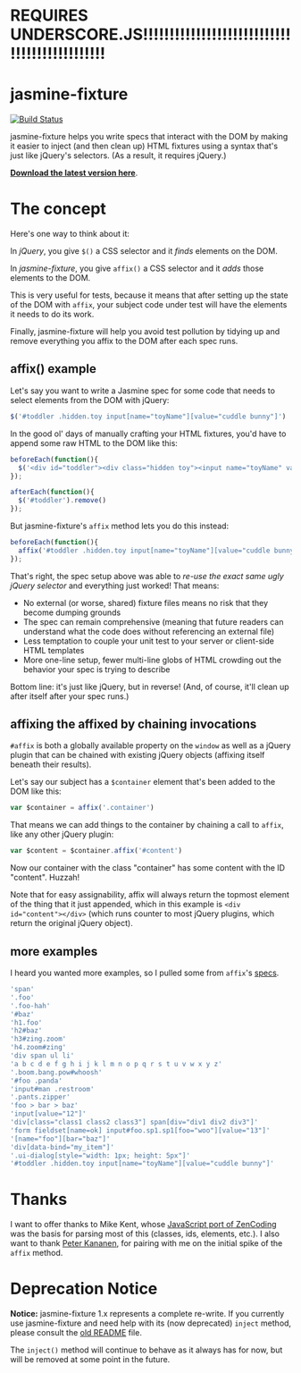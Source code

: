 # REQUIRES UNDERSCORE.JS!!!!!!!!!!!!!!!!!!!!!!!!!!!!!!!!!!!!!!!!!!!!!!

# jasmine-fixture

[![Build Status](https://secure.travis-ci.org/searls/jasmine-fixture.png)](http://travis-ci.org/searls/jasmine-fixture)

jasmine-fixture helps you write specs that interact with the DOM by making it easier to inject (and then clean up) HTML fixtures using a syntax that's just like jQuery's selectors. (As a result, it requires jQuery.)

**[Download the latest version here](https://github.com/searls/jasmine-fixture/archives/master)**.

# The concept

Here's one way to think about it:

In *jQuery*, you give `$()` a CSS selector and it *finds* elements on the DOM.

In *jasmine-fixture*, you give `affix()` a CSS selector and it *adds* those elements to the DOM.

This is very useful for tests, because it means that after setting up the state of the DOM with `affix`, your subject code under test will have the elements it needs to do its work.

Finally, jasmine-fixture will help you avoid test pollution by tidying up and remove everything you affix to the DOM after each spec runs.

## affix() example

Let's say you want to write a Jasmine spec for some code that needs to select elements from the DOM with jQuery:

``` javascript
$('#toddler .hidden.toy input[name="toyName"][value="cuddle bunny"]')
```

In the good ol' days of manually crafting your HTML fixtures, you'd have to append some raw HTML to the DOM like this:

``` javascript
beforeEach(function(){
  $('<div id="toddler"><div class="hidden toy"><input name="toyName" value="cuddle bunny"></div></div>').appendTo('body');
});

afterEach(function(){
  $('#toddler').remove()
});
```

But jasmine-fixture's `affix` method lets you do this instead:

``` javascript
beforeEach(function(){
  affix('#toddler .hidden.toy input[name="toyName"][value="cuddle bunny"]')
});

```

That's right, the spec setup above was able to *re-use the exact same ugly jQuery selector* and everything just worked! That means:

* No external (or worse, shared) fixture files means no risk that they become dumping grounds
* The spec can remain comprehensive (meaning that future readers can understand what the code does without referencing an external file)
* Less temptation to couple your unit test to your server or client-side HTML templates
* More one-line setup, fewer multi-line globs of HTML crowding out the behavior your spec is trying to describe

Bottom line: it's just like jQuery, but in reverse! (And, of course, it'll clean up after itself after your spec runs.)

## affixing the affixed by chaining invocations

`#affix` is both a globally available property on the `window` as well as a jQuery plugin that can be chained with existing jQuery objects (affixing itself beneath their results).

Let's say our subject has a `$container` element that's been added to the DOM like this:

``` javascript
var $container = affix('.container')
```

That means we can add things to the container by chaining a call to `affix`, like any other jQuery plugin:

``` javascript
var $content = $container.affix('#content')
```

Now our container with the class "container" has some content with the ID "content". Huzzah!

Note that for easy assignability, affix will always return the topmost element of the thing that it just appended, which in this example is `<div id="content"></div>` (which runs counter to most jQuery plugins, which return the original jQuery object).

## more examples

I heard you wanted more examples, so I pulled some from `affix`'s [specs](https://github.com/searls/jasmine-fixture/blob/master/spec/affix-spec.coffee).

``` coffeescript
'span'                                                                  #<span></span>
'.foo'                                                                  #<div class="foo"></div>
'.foo-hah'                                                              #<div class="foo-hah"></div>
'#baz'                                                                  #<div id="baz"></div>
'h1.foo'                                                                #<h1 class="foo"></h1>
'h2#baz'                                                                #<h2 id="baz"></h2>
'h3#zing.zoom'                                                          #<h3 id="zing" class="zoom"></h3>
'h4.zoom#zing'                                                          #<h4 id="zing" class="zoom"></h4>
'div span ul li'                                                        #<div><span><ul><li></li></ul></span></div>
'a b c d e f g h i j k l m n o p q r s t u v w x y z'                   #<a><b><c><d><e><f><g><h><i><j><k><l><m><n><o><p><q><r><s><t><u><v><w><x><y><z></z></y></x></w></v></u></t></s></r></q></p></o></n></m></l></k></j></i></h></g></f></e></d></c></b></a>
'.boom.bang.pow#whoosh'                                                 #<div id="whoosh" class="boom bang pow"></div>
'#foo .panda'                                                           #<div id="foo"><div class="panda"></div></div>
'input#man .restroom'                                                   #<input id="man"></input>
'.pants.zipper'                                                         #<div class="pants zipper"></div>
'foo > bar > baz'                                                       #<foo><bar><baz></baz></bar></foo>
'input[value="12"]'                                                     #<input value="12">
'div[class="class1 class2 class3"] span[div="div1 div2 div3"]'          #<div class="class1 class2 class3"><span div="div1 div2 div3"></span></div>
'form fieldset[name=ok] input#foo.sp1.sp1[foo="woo"][value="13"]'       #<form><fieldset name="ok"><input foo="woo" value="13" id="foo" class="sp1 sp1"></fieldset></form>
'[name="foo"][bar="baz"]'                                               #<name name="foo" bar="baz"></name>
'div[data-bind="my_item"]'                                              #<div data-bind="my_item"></div>
'.ui-dialog[style="width: 1px; height: 5px"]'                           #<div style="width: 1px; height: 5px" class="ui-dialog"></div>
'#toddler .hidden.toy input[name="toyName"][value="cuddle bunny"]'      #<div id="toddler"><div class="hidden toy"><input name="toyName" value="cuddle bunny"></div></div>
```

# Thanks

I want to offer thanks to Mike Kent, whose [JavaScript port of ZenCoding](https://github.com/zodoz/jquery-ZenCoding) was the basis for parsing most of this (classes, ids, elements, etc.). I also want to thank [Peter Kananen](https://twitter.com/#!/pkananen), for pairing with me on the initial spike of the `affix` method.

# Deprecation Notice

**Notice:** jasmine-fixture 1.x represents a complete re-write. If you currently use jasmine-fixture and need help with its (now deprecated) `inject` method, please consult the [old README](https://github.com/searls/jasmine-fixture/blob/master/README-0.x.md) file.

The `inject()` method will continue to behave as it always has for now, but will be removed at some point in the future.

